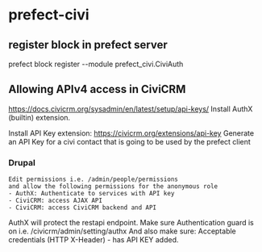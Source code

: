 # prefect-civi

## register block in prefect server
prefect block register --module prefect_civi.CiviAuth


## Allowing APIv4 access in CiviCRM
https://docs.civicrm.org/sysadmin/en/latest/setup/api-keys/
Install AuthX (builtin) extension.

Install API Key extension: https://civicrm.org/extensions/api-key
Generate an API Key for a civi contact that is going to be used by the prefect client



### Drupal 
    Edit permissions i.e. /admin/people/permissions
    and allow the following permissions for the anonymous role
    - AuthX: Authenticate to services with API key
    - CiviCRM: access AJAX API
    - CiviCRM: access CiviCRM backend and API
    
AuthX will protect the restapi endpoint. Make sure Authentication guard is on i.e. /civicrm/admin/setting/authx
And also make sure: Acceptable credentials (HTTP X-Header) - has API KEY added.
